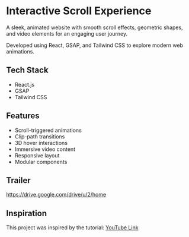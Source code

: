 # Interactive Scroll Experience

A sleek, animated website with smooth scroll effects, geometric shapes, and video elements for an engaging user journey.

Developed using React, GSAP, and Tailwind CSS to explore modern web animations.

## Tech Stack

- React.js
- GSAP
- Tailwind CSS

## Features

- Scroll-triggered animations
- Clip-path transitions
- 3D hover interactions
- Immersive video content
- Responsive layout
- Modular components


## Trailer

https://drive.google.com/drive/u/2/home

## Inspiration

This project was inspired by the tutorial: [YouTube Link](https://www.youtube.com/watch?v=zA9r5zTllx4)

